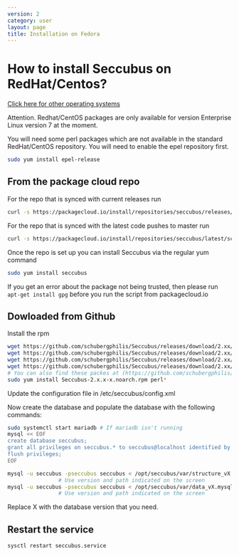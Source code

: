 ```yaml
---
version: 2
category: user
layout: page
title: Installation on Fedora
---
```

# How to install Seccubus on RedHat/Centos?

[Click here for other operating systems](../11-installation)

Attention. Redhat/CentOS packages are only available for version Enterprise Linux version 7 at the moment.

You will need some perl packages which are not available in the standard RedHat/CentOS repository. You will need to enable the epel repository first.

```bash
sudo yum install epel-release
```

## From the package cloud repo

For the repo that is synced with current releases run

```bash
curl -s https://packagecloud.io/install/repositories/seccubus/releases/script.rpm.sh | sudo bash
```

For the repo that is synced with the latest code pushes to master run

```bash
curl -s https://packagecloud.io/install/repositories/seccubus/latest/script.rpm.sh | sudo bash
```

Once the repo is set up you can install Seccubus via the regular yum command

```bash
sudo yum install seccubus
```

If you get an error about the package not being trusted, then please run `apt-get install gpg` before you run the script from packagecloud.io

## Dowloaded from Github

Install the rpm

```bash
wget https://github.com/schubergphilis/Seccubus/releases/download/2.xx/Seccubus-2.x.x-x.noarch.rpm
wget https://github.com/schubergphilis/Seccubus/releases/download/2.xx/perl-EV-4.xx-x.x86_64.rpm
wget https://github.com/schubergphilis/Seccubus/releases/download/2.xx/perl-IO-Socket-IP-0.xx-x.noarch.rpm
wget https://github.com/schubergphilis/Seccubus/releases/download/2.xx/perl-Mojolicious-7.xx-x.noarch.rpm	
# You can also find these packes at (https://github.com/schubergphilis/Seccubus/releases/latest)
sudo yum install Seccubus-2.x.x-x.noarch.rpm perl*
```

Update the configuration file in /etc/seccubus/config.xml 

Now create the database and populate the database with the following
commands:

```bash
sudo systemctl start mariadb # If mariadb isn't running
mysql << EOF
create database seccubus;
grant all privileges on seccubus.* to seccubus@localhost identified by 'seccubus';
flush privileges;
EOF

mysql -u seccubus -pseccubus seccubus < /opt/seccubus/var/structure_vX.mysql 
                # Use version and path indicated on the screen
mysql -u seccubus -pseccubus seccubus < /opt/seccubus/var/data_vX.mysql 
                # Use version and path indicated on the screen
```

Replace X with the database version that you need. 

## Restart the service

```bash
sysctl restart seccubus.service
```
